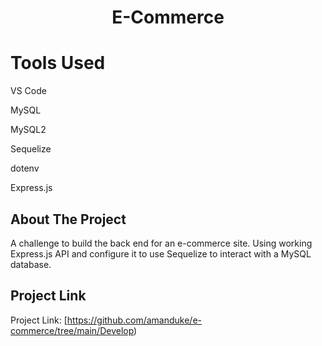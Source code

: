 
<!-- PROJECT SHIELDS -->
<!--
*** I'm using markdown "reference style" links for readability.
*** Reference links are enclosed in brackets [ ] instead of parentheses ( ).
*** See the bottom of this document for the declaration of the reference variables
*** for contributors-url, forks-url, etc. This is an optional, concise syntax you may use.
*** https://www.markdownguide.org/basic-syntax/#reference-style-links
-->





<h1 align="center">E-Commerce</h1>


# Tools Used
VS Code

MySQL 

MySQL2

Sequelize

dotenv

Express.js



<!-- ABOUT THE PROJECT -->
## About The Project

A challenge to build the back end for an e-commerce site. Using working Express.js API and configure it to use Sequelize to interact with a MySQL database.

<!-- LICENSE -->
## Project Link


Project Link: [https://github.com/amanduke/e-commerce/tree/main/Develop)

